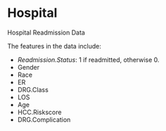 # Hospital
Hospital Readmission Data

The features in the data include:
* *Readmission.Status*: 1 if readmitted, otherwise 0.
* Gender
* Race 
* ER
* DRG.Class
* LOS
* Age
* HCC.Riskscore
* DRG.Complication
